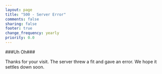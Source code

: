 ```yaml
---
layout: page
title: "500 - Server Error"
comments: false
sharing: false
footer: true
change_frequency: yearly
priority: 0.0
---
```


###Uh Oh###

Thanks for your visit. The server threw a fit and gave an error. We hope it settles down soon. 
